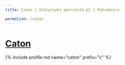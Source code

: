 ```yaml
---
title: Caton | Statystyki patronite.pl | Patromierz

permalink: /caton
---
```


# [Caton](https://patronite.pl/caton)

{% include profile.md name="caton" prefix="c" %}
